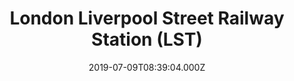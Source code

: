 ---
date: 2019-07-09T08:39:04.000Z
title: London Liverpool Street Railway Station (LST)
latitude: 51.517989562842125
longitude: -0.08181954774173789
category: checkin
---